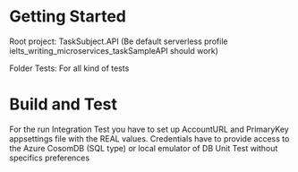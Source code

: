# Getting Started
Root project: TaskSubject.API (Be default serverless profile ielts_writing_microservices_taskSampleAPI should work)

Folder Tests: For all kind of tests

# Build and Test
For the run Integration Test you have to set up AccountURL and PrimaryKey appsettings file with the REAL values. Credentials have to provide access to the Azure CosomDB (SQL type) or local emulator of DB
Unit Test without specifics preferences
